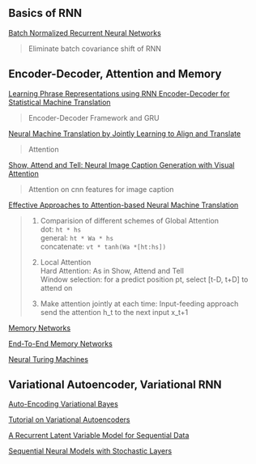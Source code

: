 ## Basics of RNN
[Batch Normalized Recurrent Neural Networks](https://arxiv.org/abs/1510.01378)
> Eliminate batch covariance shift of RNN


## Encoder-Decoder, Attention and Memory
[Learning Phrase Representations using RNN Encoder-Decoder for Statistical Machine Translation](https://arxiv.org/abs/1406.1078)
> Encoder-Decoder Framework and GRU

[Neural Machine Translation by Jointly Learning to Align and Translate](https://arxiv.org/abs/1409.0473)
> Attention

[Show, Attend and Tell: Neural Image Caption Generation with Visual Attention](https://arxiv.org/abs/1502.03044)
> Attention on cnn features for image caption

[Effective Approaches to Attention-based Neural Machine Translation](http://stanford.edu/%7Elmthang/data/papers/emnlp15_attn.pdf)
> 1. Comparision of different schemes of Global Attention     
> dot: `` ht * hs ``    
> general: `` ht * Wa * hs ``    
> concatenate: `` vt * tanh(Wa *[ht:hs]) ``    
>     
> 2. Local Attention    
> Hard Attention: As in Show, Attend and Tell    
> Window selection: for a predict position pt, select [t-D, t+D] to attend on    
>    
> 3. Make attention jointly at each time: Input-feeding approach     
> send the attention h_t to the next input x_t+1

[Memory Networks](https://arxiv.org/abs/1410.3916)
> 

[End-To-End Memory Networks](https://papers.nips.cc/paper/5846-end-to-end-memory-networks.pdf)
> 

[Neural Turing Machines](https://arxiv.org/abs/1410.5401)
>

## Variational Autoencoder, Variational RNN
[Auto-Encoding Variational Bayes](https://arxiv.org/abs/1312.6114)
>

[Tutorial on Variational Autoencoders](https://arxiv.org/abs/1606.05908)
>

[A Recurrent Latent Variable Model for Sequential Data](http://papers.nips.cc/paper/5653-a-recurrent-latent-variable-model-for-sequential-data.pdf)
> 

[Sequential Neural Models with Stochastic Layers](https://arxiv.org/pdf/1605.07571.pdf)
> 
